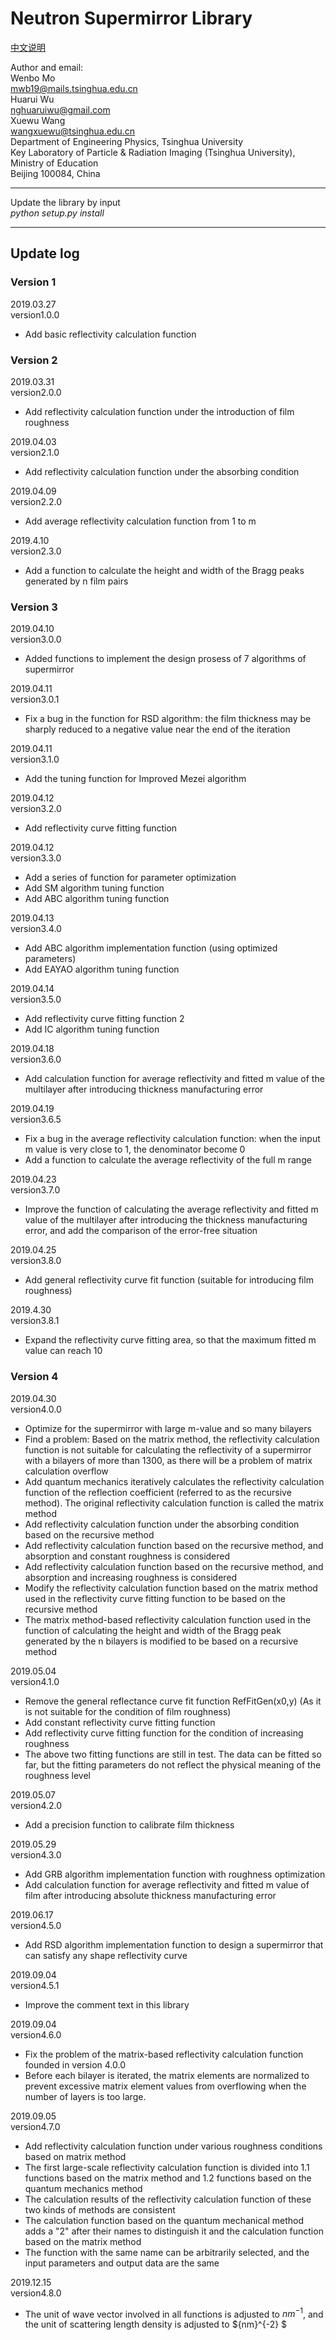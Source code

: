 # Neutron Supermirror Library
[中文说明](https://github.com/MoWenbo19/Neutron-Supermirror/wiki/Neutron-Supermirror-Library%E4%BD%BF%E7%94%A8%E8%AF%B4%E6%98%8E)

Author and email:  
Wenbo Mo  
mwb19@mails.tsinghua.edu.cn  
Huarui Wu    
nghuaruiwu@gmail.com  
Xuewu Wang  
wangxuewu@tsinghua.edu.cn  
Department of Engineering Physics, Tsinghua University  
Key Laboratory of Particle & Radiation Imaging (Tsinghua University), Ministry of Education  
Beijing 100084, China  

------------------------------------------------------  

Update the library by input  
*python setup.py install*

------------------------------------------------------
## Update log  

### Version 1
2019.03.27  
version1.0.0  
* Add basic reflectivity calculation function  

### Version 2
2019.03.31  
version2.0.0  
* Add reflectivity calculation function under the introduction of film roughness  

2019.04.03  
version2.1.0  
* Add reflectivity calculation function under the absorbing condition  

2019.04.09  
version2.2.0  
* Add average reflectivity calculation function from 1 to m  

2019.4.10  
version2.3.0  
* Add a function to calculate the height and width of the Bragg peaks generated by n film pairs  

### Version 3
2019.04.10  
version3.0.0  
* Added functions to implement the design prosess of 7 algorithms of supermirror   

2019.04.11  
version3.0.1  
* Fix a bug in the function for RSD algorithm: the film thickness may be sharply reduced to a negative value near the end of the iteration  

2019.04.11  
version3.1.0  
* Add the tuning function for Improved Mezei algorithm   

2019.04.12  
version3.2.0  
* Add reflectivity curve fitting function  

2019.04.12  
version3.3.0  
* Add a series of function for parameter optimization 
* Add SM algorithm tuning function
* Add ABC algorithm tuning function  

2019.04.13  
version3.4.0  
* Add ABC algorithm implementation function (using optimized parameters)
* Add EAYAO algorithm tuning function  

2019.04.14  
version3.5.0  
* Add reflectivity curve fitting function 2
* Add IC algorithm tuning function  

2019.04.18  
version3.6.0  
* Add calculation function for average reflectivity and fitted m value of the multilayer after introducing thickness manufacturing error  

2019.04.19  
version3.6.5  
* Fix a bug in the average reflectivity calculation function: when the input m value is very close to 1, the denominator become 0
* Add a function to calculate the average reflectivity of the full m range  

2019.04.23  
version3.7.0  
* Improve the function of calculating the average reflectivity and fitted m value of the multilayer after introducing the thickness manufacturing error, and add the comparison of the error-free situation 

2019.04.25  
version3.8.0  
* Add general reflectivity curve fit function (suitable for introducing film roughness)  

2019.4.30  
version3.8.1  
* Expand the reflectivity curve fitting area, so that the maximum fitted m value can reach 10  

### Version 4
2019.04.30  
version4.0.0  
* Optimize for the supermirror with large m-value and so many bilayers
* Find a problem: Based on the matrix method, the reflectivity calculation function is not suitable for calculating the reflectivity of a supermirror with a bilayers of more than 1300, as there will be a problem of matrix calculation overflow
* Add quantum mechanics iteratively calculates the reflectivity calculation function of the reflection coefficient (referred to as the recursive method). The original reflectivity calculation function is called the matrix method
* Add reflectivity calculation function under the absorbing condition based on the recursive method
* Add reflectivity calculation function based on the recursive method, and absorption and constant roughness is considered
* Add reflectivity calculation function based on the recursive method, and absorption and increasing roughness is considered
* Modify the reflectivity calculation function based on the matrix method used in the reflectivity curve fitting function to be based on the recursive method
* The matrix method-based reflectivity calculation function used in the function of calculating the height and width of the Bragg peak generated by the n bilayers is modified to be based on a recursive method  

2019.05.04  
version4.1.0  
* Remove the general reflectance curve fit function RefFitGen(x0,y) (As it is not suitable for the condition of film roughness)
* Add constant reflectivity curve fitting function
* Add reflectivity curve fitting function for the condition of increasing roughness 
* The above two fitting functions are still in test. The data can be fitted so far, but the fitting parameters do not reflect the physical meaning of the roughness level  

2019.05.07  
version4.2.0  
* Add a precision function to calibrate film thickness  

2019.05.29  
version4.3.0  
* Add GRB algorithm implementation function with roughness optimization 
* Add calculation function for average reflectivity and fitted m value of film after introducing absolute thickness manufacturing error  

2019.06.17  
version4.5.0  
* Add RSD algorithm implementation function to design a supermirror that can satisfy any shape reflectivity curve  

2019.09.04  
version4.5.1  
* Improve the comment text in this library  

2019.09.04  
version4.6.0  
* Fix  the problem of the matrix-based reflectivity calculation function founded in version 4.0.0
* Before each bilayer is iterated, the matrix elements are normalized to prevent excessive matrix element values from overflowing when the number of layers is too large. 

2019.09.05  
version4.7.0  
* Add reflectivity calculation function under various roughness conditions based on matrix method
* The first large-scale reflectivity calculation function is divided into 1.1 functions based on the matrix method and 1.2 functions based on the quantum mechanics method
* The calculation results of the reflectivity calculation function of these two kinds of methods are consistent
* The calculation function based on the quantum mechanical method adds a "2" after their names to distinguish it and the calculation function based on the matrix method
* The function with the same name can be arbitrarily selected, and the input parameters and output data are the same  

2019.12.15  
version4.8.0  
* The unit of wave vector involved in all functions is adjusted to $nm^{-1}$, and the unit of scattering length density is adjusted to ${nm}^{-2} $  

